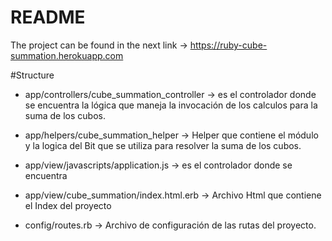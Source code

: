 # README

The project can be found in the next link -> https://ruby-cube-summation.herokuapp.com

#Structure

* app/controllers/cube_summation_controller -> es el controlador donde se encuentra la lógica que maneja la invocación de los calculos para la suma de los cubos. 

* app/helpers/cube_summation_helper -> Helper que contiene el módulo y la logica del Bit que se utiliza para resolver la suma de los cubos.

* app/view/javascripts/application.js -> es el controlador donde se encuentra 

* app/view/cube_summation/index.html.erb -> Archivo Html que contiene el Index del proyecto  

* config/routes.rb -> Archivo de configuración de las rutas del proyecto.
                                                                                                                                                                                                                                                                                                                                                                                                                                                                                                                                                                           